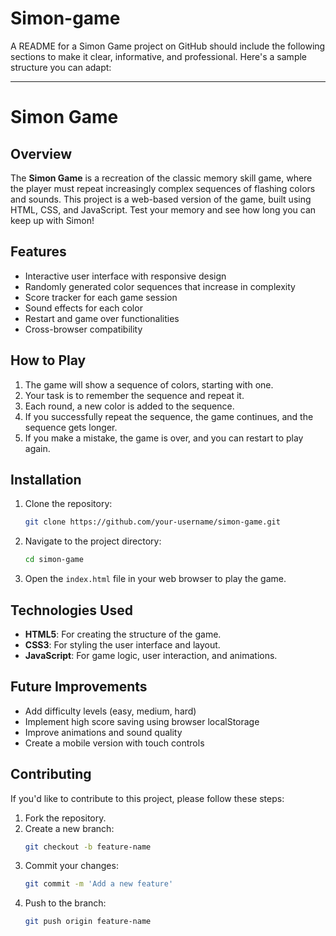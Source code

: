 # Simon-game
A README for a Simon Game project on GitHub should include the following sections to make it clear, informative, and professional. Here's a sample structure you can adapt:

---

# Simon Game

## Overview

The **Simon Game** is a recreation of the classic memory skill game, where the player must repeat increasingly complex sequences of flashing colors and sounds. This project is a web-based version of the game, built using HTML, CSS, and JavaScript. Test your memory and see how long you can keep up with Simon!

## Features

- Interactive user interface with responsive design
- Randomly generated color sequences that increase in complexity
- Score tracker for each game session
- Sound effects for each color
- Restart and game over functionalities
- Cross-browser compatibility


## How to Play

1. The game will show a sequence of colors, starting with one.
2. Your task is to remember the sequence and repeat it.
3. Each round, a new color is added to the sequence.
4. If you successfully repeat the sequence, the game continues, and the sequence gets longer.
5. If you make a mistake, the game is over, and you can restart to play again.

## Installation

1. Clone the repository:
   ```bash
   git clone https://github.com/your-username/simon-game.git
   ```
2. Navigate to the project directory:
   ```bash
   cd simon-game
   ```
3. Open the `index.html` file in your web browser to play the game.

## Technologies Used

- **HTML5**: For creating the structure of the game.
- **CSS3**: For styling the user interface and layout.
- **JavaScript**: For game logic, user interaction, and animations.

## Future Improvements

- Add difficulty levels (easy, medium, hard)
- Implement high score saving using browser localStorage
- Improve animations and sound quality
- Create a mobile version with touch controls

## Contributing

If you'd like to contribute to this project, please follow these steps:
1. Fork the repository.
2. Create a new branch:
   ```bash
   git checkout -b feature-name
   ```
3. Commit your changes:
   ```bash
   git commit -m 'Add a new feature'
   ```
4. Push to the branch:
   ```bash
   git push origin feature-name
   ```


